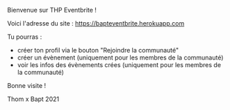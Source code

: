Bienvenue sur THP Eventbrite !

Voici l'adresse du site : https://bapteventbrite.herokuapp.com

Tu pourras :
- créer ton profil via le bouton "Rejoindre la communauté"
- créer un évènement (uniquement pour les membres de la communauté)
- voir les infos des évènements crées (uniquement pour les membres de la communauté)

Bonne visite !

Thom x Bapt
2021
